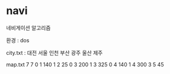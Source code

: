 # navi
네비게이션 알고리즘

환경 : dos

city.txt : 대전 서울 인천 부산 광주 울산 제주

map.txt
7 7
0 1 140
1 2 25
0 3 200
1 3 325
0 4 140
1 4 300
3 5 45


